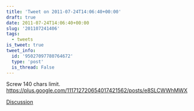 ```yaml
---
title: 'Tweet on 2011-07-24T14:06:40+00:00'
draft: true
date: 2011-07-24T14:06:40+00:00
slug: '201107241406'
tags:
  - tweets
is_tweet: true
tweet_info:
  id: '95027097780764672'
  type: 'post'
  is_thread: False
---
```




Screw 140 chars limit. <https://plus.google.com/111712720654017421562/posts/e8SLCWWhMWX>

[Discussion](https://x.com/sytelus/status/95027097780764672)
